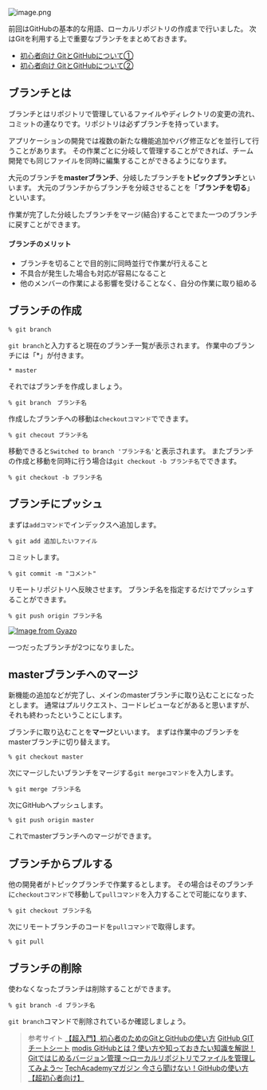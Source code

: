 
![image.png](https://qiita-image-store.s3.ap-northeast-1.amazonaws.com/0/1111652/c53644f9-468e-d165-ab70-5c1245a8d9d7.png)


前回はGitHubの基本的な用語、ローカルリポジトリの作成まで行いました。
次はGitを利用する上で重要なブランチをまとめておきます。

- [初心者向け GitとGitHubについて①](https://qiita.com/morioka1206/items/713ffaeff8d7075ba3b4)
- [初心者向け GitとGitHubについて②](https://qiita.com/morioka1206/items/926acec8642cefa1fcc5)


## ブランチとは
ブランチとはリポジトリで管理しているファイルやディレクトリの変更の流れ、コミットの連なりです。リポジトリは必ずブランチを持っています。

アプリケーションの開発では複数の新たな機能追加やバグ修正などを並行して行うことがあります。
その作業ごとに分岐して管理することができれば、チーム開発でも同じファイルを同時に編集することができるようになります。

大元のブランチを**masterブランチ**、分岐したブランチを**トピックブランチ**といいます。
大元のブランチからブランチを分岐させることを「**ブランチを切る**」といいます。

作業が完了した分岐したブランチをマージ(結合)することでまた一つのブランチに戻すことができます。

#### ブランチのメリット
- ブランチを切ることで目的別に同時並行で作業が行えること
- 不具合が発生した場合も対応が容易になること
- 他のメンバーの作業による影響を受けることなく、自分の作業に取り組める

## ブランチの作成
```console:現在のブランチ一覧
% git branch
```

`git branch`と入力すると現在のブランチ一覧が表示されます。
作業中のブランチには「*」が付きます。

```console:
* master
```

それではブランチを作成しましょう。

```console:ブランチを作成
% git branch　ブランチ名
```
作成したブランチへの移動は`checkoutコマンド`でできます。

```console:ブランチへ移動
% git checout ブランチ名
```

移動できると`Switched to branch 'ブランチ名'`と表示されます。
またブランチの作成と移動を同時に行う場合は`git checkout -b ブランチ名`でできます。

```console:ブランチの作成と移動
% git checkout -b ブランチ名
```

## ブランチにプッシュ
まずは`addコマンド`でインデックスへ追加します。

```console:インデックスへ登録
% git add 追加したいファイル
```

コミットします。

```console:ローカルリポジトリへコミット
% git commit -m "コメント"
```

リモートリポジトリへ反映させます。
ブランチ名を指定するだけでプッシュすることができます。

```console:ブランチにプッシュ
% git push origin ブランチ名
```

[![Image from Gyazo](https://i.gyazo.com/b2914c62edb91d6368cb5ee1a373fcca.png)](https://gyazo.com/b2914c62edb91d6368cb5ee1a373fcca)

一つだったブランチが2つになりました。

## masterブランチへのマージ
新機能の追加などが完了し、メインのmasterブランチに取り込むことになったとします。
通常はプルリクエスト、コードレビューなどがあると思いますが、それも終わったということにします。

ブランチに取り込むことを**マージ**といいます。
まずは作業中のブランチをmasterブランチに切り替えます。

```console:ブランチをmasterにする
% git checkout master
```

次にマージしたいブランチをマージする`git mergeコマンド`を入力します。

```console:ブランチをマージする
% git merge ブランチ名
```

次にGitHubへプッシュします。

```console:GitHubへプッシュ
% git push origin master
```

これでmasterブランチへのマージができます。


## ブランチからプルする
他の開発者がトピックブランチで作業するとします。
その場合はそのブランチに`checkoutコマンド`で移動して`pullコマンド`を入力することで可能になります、

```ブランチに移動する
% git checkout ブランチ名
```

次にリモートブランチのコードを`pullコマンド`で取得します。

```console:リモートブランチからコードを取得
% git pull
```

## ブランチの削除
使わなくなったブランチは削除することができます。

```console:ブランチの削除
% git branch -d ブランチ名
```

`git branch`コマンドで削除されているか確認しましょう。







>参考サイト
[【超入門】初心者のためのGitとGitHubの使い方](https://tech-blog.rakus.co.jp/entry/20200529/git)
[GitHub GITチートシート](https://training.github.com/downloads/ja/github-git-cheat-sheet.pdf)
[modis GitHubとは？使い方や知っておきたい知識を解説！
](https://www.modis.jp/staffing/insight/column_30/)[Gitではじめるバージョン管理 〜ローカルリポジトリでファイルを管理してみよう〜](https://www.hivelocity.co.jp/blog/34777/)
[TechAcademyマガジン 今さら聞けない！GitHubの使い方【超初心者向け】](https://techacademy.jp/magazine/6235)




